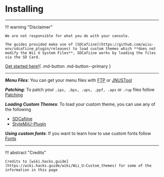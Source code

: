 # Installing

--------------

!!! warning "Disclaimer"

    We are not responsible for what you do with your console.
    
    The guides provided make use of [SDCafiine](https://github.com/wiiu-env/sdcafiine_plugin/releases) to load custom themes which **does not modify the Wii U System Files**, SDCafiine works by loading the files via the SD Card.

[Get started here!](files.md){ .md-button .md-button--primary }

--------------

***Menu Files***: You can get your menu files with [FTP](files.md#ftp) or [JNUSTool](files.md#jnustool)

***Patching***: To patch your `.ips, .bps, .ups, .ppf, .aps` or `.rup` files follow [Patching](patching.md)

***Loading Custom Themes***: To load your custom theme, you can use any of the following

- [SDCafiine](loading.md#sdcafiine)
- [StyleMiiU-Plugin](loading.md#stylemiiu-plugin)

***Using custom fonts***: If you want to learn how to use custom fonts follow [Fonts](fonts.md)

--------------

!!! abstract "Credits"

    Credits to [wiki.hacks.guide](https://wiki.hacks.guide/wiki/Wii_U:Custom_themes) for some of the information in this page